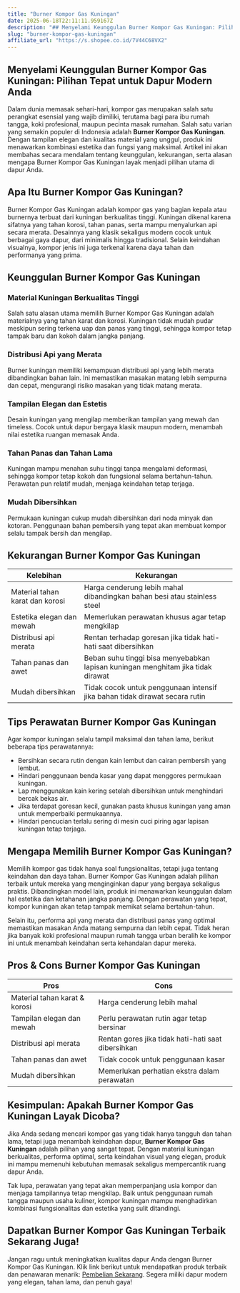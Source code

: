 ```yaml
---
title: "Burner Kompor Gas Kuningan"
date: 2025-06-18T22:11:11.959167Z
description: "## Menyelami Keunggulan Burner Kompor Gas Kuningan: Pilihan Tepat untuk Dapur Modern Anda..."
slug: "burner-kompor-gas-kuningan"
affiliate_url: "https://s.shopee.co.id/7V44C68VX2"
---
```

## Menyelami Keunggulan Burner Kompor Gas Kuningan: Pilihan Tepat untuk Dapur Modern Anda

Dalam dunia memasak sehari-hari, kompor gas merupakan salah satu perangkat esensial yang wajib dimiliki, terutama bagi para ibu rumah tangga, koki profesional, maupun pecinta masak rumahan. Salah satu varian yang semakin populer di Indonesia adalah **Burner Kompor Gas Kuningan**. Dengan tampilan elegan dan kualitas material yang unggul, produk ini menawarkan kombinasi estetika dan fungsi yang maksimal. Artikel ini akan membahas secara mendalam tentang keunggulan, kekurangan, serta alasan mengapa Burner Kompor Gas Kuningan layak menjadi pilihan utama di dapur Anda.

## Apa Itu Burner Kompor Gas Kuningan?

Burner Kompor Gas Kuningan adalah kompor gas yang bagian kepala atau burnernya terbuat dari kuningan berkualitas tinggi. Kuningan dikenal karena sifatnya yang tahan korosi, tahan panas, serta mampu menyalurkan api secara merata. Desainnya yang klasik sekaligus modern cocok untuk berbagai gaya dapur, dari minimalis hingga tradisional. Selain keindahan visualnya, kompor jenis ini juga terkenal karena daya tahan dan performanya yang prima.

## Keunggulan Burner Kompor Gas Kuningan

### Material Kuningan Berkualitas Tinggi

Salah satu alasan utama memilih Burner Kompor Gas Kuningan adalah materialnya yang tahan karat dan korosi. Kuningan tidak mudah pudar meskipun sering terkena uap dan panas yang tinggi, sehingga kompor tetap tampak baru dan kokoh dalam jangka panjang.

### Distribusi Api yang Merata

Burner kuningan memiliki kemampuan distribusi api yang lebih merata dibandingkan bahan lain. Ini memastikan masakan matang lebih sempurna dan cepat, mengurangi risiko masakan yang tidak matang merata.

### Tampilan Elegan dan Estetis

Desain kuningan yang mengilap memberikan tampilan yang mewah dan timeless. Cocok untuk dapur bergaya klasik maupun modern, menambah nilai estetika ruangan memasak Anda.

### Tahan Panas dan Tahan Lama

Kuningan mampu menahan suhu tinggi tanpa mengalami deformasi, sehingga kompor tetap kokoh dan fungsional selama bertahun-tahun. Perawatan pun relatif mudah, menjaga keindahan tetap terjaga.

### Mudah Dibersihkan

Permukaan kuningan cukup mudah dibersihkan dari noda minyak dan kotoran. Penggunaan bahan pembersih yang tepat akan membuat kompor selalu tampak bersih dan mengilap.

## Kekurangan Burner Kompor Gas Kuningan

| Kelebihan | Kekurangan |
|--------------|--------------|
| Material tahan karat dan korosi | Harga cenderung lebih mahal dibandingkan bahan besi atau stainless steel |
| Estetika elegan dan mewah | Memerlukan perawatan khusus agar tetap mengkilap |
| Distribusi api merata | Rentan terhadap goresan jika tidak hati-hati saat dibersihkan |
| Tahan panas dan awet | Beban suhu tinggi bisa menyebabkan lapisan kuningan menghitam jika tidak dirawat |
| Mudah dibersihkan | Tidak cocok untuk penggunaan intensif jika bahan tidak dirawat secara rutin |

## Tips Perawatan Burner Kompor Gas Kuningan

Agar kompor kuningan selalu tampil maksimal dan tahan lama, berikut beberapa tips perawatannya:

- Bersihkan secara rutin dengan kain lembut dan cairan pembersih yang lembut.
- Hindari penggunaan benda kasar yang dapat menggores permukaan kuningan.
- Lap menggunakan kain kering setelah dibersihkan untuk menghindari bercak bekas air.
- Jika terdapat goresan kecil, gunakan pasta khusus kuningan yang aman untuk memperbaiki permukaannya.
- Hindari pencucian terlalu sering di mesin cuci piring agar lapisan kuningan tetap terjaga.

## Mengapa Memilih Burner Kompor Gas Kuningan?

Memilih kompor gas tidak hanya soal fungsionalitas, tetapi juga tentang keindahan dan daya tahan. Burner Kompor Gas Kuningan adalah pilihan terbaik untuk mereka yang menginginkan dapur yang bergaya sekaligus praktis. Dibandingkan model lain, produk ini menawarkan keunggulan dalam hal estetika dan ketahanan jangka panjang. Dengan perawatan yang tepat, kompor kuningan akan tetap tampak memikat selama bertahun-tahun.

Selain itu, performa api yang merata dan distribusi panas yang optimal memastikan masakan Anda matang sempurna dan lebih cepat. Tidak heran jika banyak koki profesional maupun rumah tangga urban beralih ke kompor ini untuk menambah keindahan serta kehandalan dapur mereka.

## Pros & Cons Burner Kompor Gas Kuningan

| Pros | Cons |
|-------|--------|
| Material tahan karat & korosi | Harga cenderung lebih mahal |
| Tampilan elegan dan mewah | Perlu perawatan rutin agar tetap bersinar |
| Distribusi api merata | Rentan gores jika tidak hati-hati saat dibersihkan |
| Tahan panas dan awet | Tidak cocok untuk penggunaan kasar |
| Mudah dibersihkan | Memerlukan perhatian ekstra dalam perawatan |

## Kesimpulan: Apakah Burner Kompor Gas Kuningan Layak Dicoba?

Jika Anda sedang mencari kompor gas yang tidak hanya tangguh dan tahan lama, tetapi juga menambah keindahan dapur, **Burner Kompor Gas Kuningan** adalah pilihan yang sangat tepat. Dengan material kuningan berkualitas, performa optimal, serta keindahan visual yang elegan, produk ini mampu memenuhi kebutuhan memasak sekaligus mempercantik ruang dapur Anda.

Tak lupa, perawatan yang tepat akan memperpanjang usia kompor dan menjaga tampilannya tetap mengkilap. Baik untuk penggunaan rumah tangga maupun usaha kuliner, kompor kuningan mampu menghadirkan kombinasi fungsionalitas dan estetika yang sulit ditandingi.

## Dapatkan Burner Kompor Gas Kuningan Terbaik Sekarang Juga!

Jangan ragu untuk meningkatkan kualitas dapur Anda dengan Burner Kompor Gas Kuningan. Klik link berikut untuk mendapatkan produk terbaik dan penawaran menarik: [Pembelian Sekarang](https://s.shopee.co.id/7V44C68VX2). Segera miliki dapur modern yang elegan, tahan lama, dan penuh gaya!